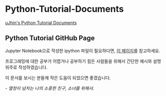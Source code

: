 # Python-Tutorial-Documents
[uJhin's Python Tutorial Documents](https://ujhin.github.io/Python-Tutorial-Documents)

## Python Tutorial GitHub Page
Jupyter Notebook으로 작성한 ipython 파일이 필요하다면, [이 페이지](https://github.com/uJhin/Python-Tutorial)를 참고하세요.

프로그래밍에 대한 공부가 어렵거나 공부하기 힘든 사람들을 위해서 간단한 예시와 설명 위주로 작성하였습니다.

이 문서를 보시는 분들께 작은 도움이 되었으면 좋겠습니다.

<var>- 열정이 넘치는 나의 소중한 친구, 소녀를 위해서.</var>
